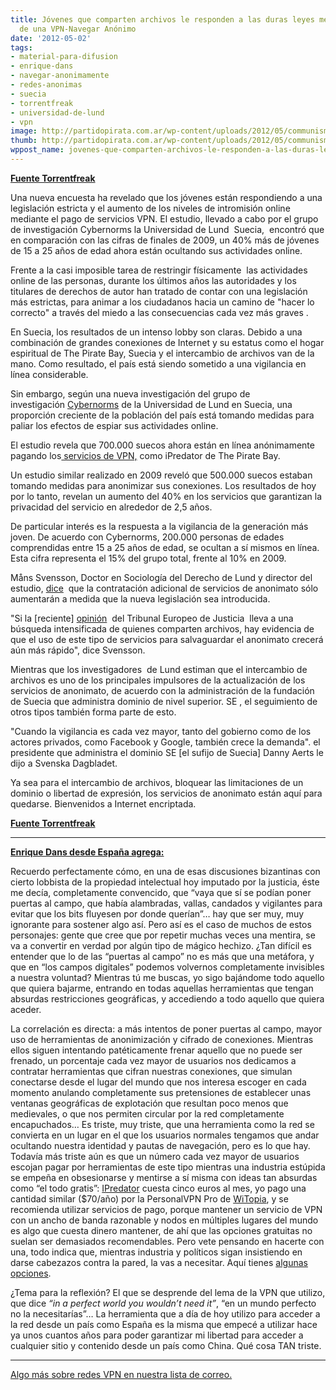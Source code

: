 ```yaml
---
title: Jóvenes que comparten archivos le responden a las duras leyes mediante la compra
  de una VPN-Navegar Anónimo
date: '2012-05-02'
tags:
- material-para-difusion
- enrique-dans
- navegar-anonimamente
- redes-anonimas
- suecia
- torrentfreak
- universidad-de-lund
- vpn
image: http://partidopirata.com.ar/wp-content/uploads/2012/05/communism.jpg
thumb: http://partidopirata.com.ar/wp-content/uploads/2012/05/communism-150x150.jpg
wppost_name: jovenes-que-comparten-archivos-le-responden-a-las-duras-leyes-mediante-la-compra-de-una-vpn-navegar-anonimo
---
```


<strong><a href="https://torrentfreak.com/young-file-sharers-respond-to-tough-laws-by-buying-a-vpn-120501/">Fuente Torrentfreak</a></strong>

Una nueva encuesta ha revelado que los jóvenes están respondiendo a una legislación estricta y el aumento de los niveles de intromisión online mediante el pago de servicios VPN. El estudio, llevado a cabo por el grupo de investigación Cybernorms la Universidad de Lund  Suecia,  encontró que en comparación con las cifras de finales de 2009, un 40% más de jóvenes de 15 a 25 años de edad ahora están ocultando sus actividades online.

Frente a la casi imposible tarea de restringir físicamente  las actividades online de las personas, durante los últimos años las autoridades y los titulares de derechos de autor han tratado de contar con una legislación más estrictas, para animar a los ciudadanos hacia un camino de "hacer lo correcto" a través del miedo a las consecuencias cada vez más graves .

En Suecia, los resultados de un intenso lobby son claras. Debido a una combinación de grandes conexiones de Internet y su estatus como el hogar espiritual de The Pirate Bay, Suecia y el intercambio de archivos van de la mano. Como resultado, el país está siendo sometido a una vigilancia en línea considerable.

Sin embargo, según una nueva investigación del grupo de investigación <a href="http://cybernorms.net/">Cybernorms</a> de la Universidad de Lund en Suecia, una proporción creciente de la población del país está tomando medidas para paliar los efectos de espiar sus actividades online.

El estudio revela que 700.000 suecos ahora están en línea anónimamente pagando los<a href="http://partidopirata.com.ar/3869/mpaa-riaa-para-aumentaran-los-ingresos-de-cyberlocker-y-vpn"> servicios de VPN,</a> como iPredator de The Pirate Bay.

Un estudio similar realizado en 2009 reveló que 500.000 suecos estaban tomando medidas para anonimizar sus conexiones. Los resultados de hoy por lo tanto, revelan un aumento del 40% en los servicios que garantizan la privacidad del servicio en alrededor de 2,5 años.

De particular interés es la respuesta a la vigilancia de la generación más joven. De acuerdo con Cybernorms, 200.000 personas de edades comprendidas entre 15 a 25 años de edad, se ocultan a sí mismos en línea. Esta cifra representa el 15% del grupo total, frente al 10% en 2009.

Måns Svensson, Doctor en Sociología del Derecho de Lund y director del estudio, <a href="http://www.svd.se/nyheter/inrikes/allt-fler-svenskar-anonyma-pa-natet_7125265.svd">dice</a>  que la contratación adicional de servicios de anonimato sólo aumentarán a medida que la nueva legislación sea introducida.

"Si la [reciente] <a href="http://torrentfreak.com/isps-have-to-identify-alleged-pirates-eu-court-rules-120419/">opinión</a>  del Tribunal Europeo de Justicia  lleva a una búsqueda intensificada de quienes comparten archivos, hay evidencia de que el uso de este tipo de servicios para salvaguardar el anonimato crecerá aún más rápido", dice Svensson.

Mientras que los investigadores  de Lund estiman que el intercambio de archivos es uno de los principales impulsores de la actualización de los servicios de anonimato, de acuerdo con la administración de la fundación de Suecia que administra dominio de nivel superior. SE , el seguimiento de otros tipos también forma parte de esto.

"Cuando la vigilancia es cada vez mayor, tanto del gobierno como de los actores privados, como Facebook y Google, también crece la demanda". el presidente que administra el dominio SE [el sufijo de Suecia] Danny Aerts le dijo a Svenska Dagbladet.

Ya sea para el intercambio de archivos, bloquear las limitaciones de un dominio o libertad de expresión, los servicios de anonimato están aquí para quedarse. Bienvenidos a Internet encriptada.

<strong><a href="https://torrentfreak.com/young-file-sharers-respond-to-tough-laws-by-buying-a-vpn-120501/">Fuente Torrentfreak</a></strong>

<hr />

<strong><a href="http://www.enriquedans.com/2012/05/el-triste-resultado-de-intentar-poner-puertas-al-campo.html" target="_blank">Enrique Dans desde España agrega:</a></strong>

Recuerdo perfectamente cómo, en una de esas discusiones bizantinas con cierto lobbista de la propiedad intelectual hoy imputado por la justicia, éste me decía, completamente convencido, que “vaya que sí se podían poner puertas al campo, que había alambradas, vallas, candados y vigilantes para evitar que los bits fluyesen por donde querían”… hay que ser muy, muy ignorante para sostener algo así. Pero así es el caso de muchos de estos personajes: gente que cree que por repetir muchas veces una mentira, se va a convertir en verdad por algún tipo de mágico hechizo. ¿Tan difícil es entender que lo de las “puertas al campo” no es más que una metáfora, y que en “los campos digitales” podemos volvernos completamente invisibles a nuestra voluntad? Mientras tú me buscas, yo sigo bajándome todo aquello que quiera bajarme, entrando en todas aquellas herramientas que tengan absurdas restricciones geográficas, y accediendo a todo aquello que quiera aceder.

La correlación es directa: a más intentos de poner puertas al campo, mayor uso de herramientas de anonimización y cifrado de conexiones. Mientras ellos siguen intentando patéticamente frenar aquello que no puede ser frenado, un porcentaje cada vez mayor de usuarios nos dedicamos a contratar herramientas que cifran nuestras conexiones, que simulan conectarse desde el lugar del mundo que nos interesa escoger en cada momento anulando completamente sus pretensiones de establecer unas ventanas geográficas de explotación que resultan poco menos que medievales, o que nos permiten circular por la red completamente encapuchados… Es triste, muy triste, que una herramienta como la red se convierta en un lugar en el que los usuarios normales tengamos que andar ocultando nuestra identidad y pautas de navegación, pero es lo que hay. Todavía más triste aún es que un número cada vez mayor de usuarios escojan pagar por herramientas de este tipo mientras una industria estúpida se empeña en obsesionarse y mentirse a sí misma con ideas tan absurdas como “el todo gratis”: <a title="IPredator" href="https://www.ipredator.se/" target="_blank">IPredator</a> cuesta cinco euros al mes, yo pago una cantidad similar ($70/año) por la PersonalVPN Pro de <a title="Witopia - Products" href="https://www.witopia.net/products/" target="_blank">WiTopia</a>, y se recomienda utilizar servicios de pago, porque mantener un servicio de VPN con un ancho de banda razonable y nodos en múltiples lugares del mundo es algo que cuesta dinero mantener, de ahí que las opciones gratuitas no suelan ser demasiados recomendables. Pero vete pensando en hacerte con una, todo indica que, mientras industria y políticos sigan insistiendo en darse cabezazos contra la pared, la vas a necesitar. Aquí tienes <a title="Which VPN providers really take anonymity seriously? - TorrentFreak" href="http://torrentfreak.com/which-vpn-providers-really-take-anonymity-seriously-111007/" target="_blank">algunas opciones</a>.

¿Tema para la reflexión? El que se desprende del lema de la VPN que utilizo, que dice <em>“in a perfect world you wouldn’t need it”</em>, “en un mundo perfecto no la necesitarías”… La herramienta que a día de hoy utilizo para acceder a la red desde un país como España es la misma que empecé a utilizar hace ya unos cuantos años para poder garantizar mi libertad para acceder a cualquier sitio y contenido desde un país como China. Qué cosa TAN triste.
<hr>
<a href="http://lists.partidopirata.com.ar/pipermail/general-partidopirata.com.ar/2012-January/014552.html">Algo más sobre redes VPN en nuestra lista de correo.</a>
&nbsp;
